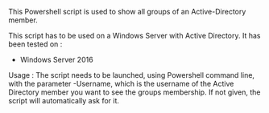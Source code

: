 This Powershell script is used to show all groups of an Active-Directory member.

This script has to be used on a Windows Server with Active Directory. It has been tested on :
- Windows Server 2016

Usage :
The script needs to be launched, using Powershell command line, with the parameter -Username, which is the username of the Active Directory member you want to see the groups membership. If not given, the script will automatically ask for it.
